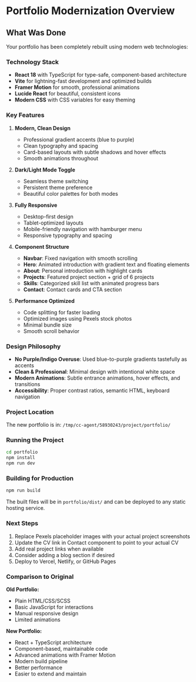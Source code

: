 # Portfolio Modernization Overview

## What Was Done

Your portfolio has been completely rebuilt using modern web technologies:

### Technology Stack
- **React 18** with TypeScript for type-safe, component-based architecture
- **Vite** for lightning-fast development and optimized builds
- **Framer Motion** for smooth, professional animations
- **Lucide React** for beautiful, consistent icons
- **Modern CSS** with CSS variables for easy theming

### Key Features

1. **Modern, Clean Design**
   - Professional gradient accents (blue to purple)
   - Clean typography and spacing
   - Card-based layouts with subtle shadows and hover effects
   - Smooth animations throughout

2. **Dark/Light Mode Toggle**
   - Seamless theme switching
   - Persistent theme preference
   - Beautiful color palettes for both modes

3. **Fully Responsive**
   - Desktop-first design
   - Tablet-optimized layouts
   - Mobile-friendly navigation with hamburger menu
   - Responsive typography and spacing

4. **Component Structure**
   - **Navbar**: Fixed navigation with smooth scrolling
   - **Hero**: Animated introduction with gradient text and floating elements
   - **About**: Personal introduction with highlight cards
   - **Projects**: Featured project section + grid of 6 projects
   - **Skills**: Categorized skill list with animated progress bars
   - **Contact**: Contact cards and CTA section

5. **Performance Optimized**
   - Code splitting for faster loading
   - Optimized images using Pexels stock photos
   - Minimal bundle size
   - Smooth scroll behavior

### Design Philosophy

- **No Purple/Indigo Overuse**: Used blue-to-purple gradients tastefully as accents
- **Clean & Professional**: Minimal design with intentional white space
- **Modern Animations**: Subtle entrance animations, hover effects, and transitions
- **Accessibility**: Proper contrast ratios, semantic HTML, keyboard navigation

### Project Location

The new portfolio is in: `/tmp/cc-agent/58930243/project/portfolio/`

### Running the Project

```bash
cd portfolio
npm install
npm run dev
```

### Building for Production

```bash
npm run build
```

The built files will be in `portfolio/dist/` and can be deployed to any static hosting service.

### Next Steps

1. Replace Pexels placeholder images with your actual project screenshots
2. Update the CV link in Contact component to point to your actual CV
3. Add real project links when available
4. Consider adding a blog section if desired
5. Deploy to Vercel, Netlify, or GitHub Pages

### Comparison to Original

**Old Portfolio:**
- Plain HTML/CSS/SCSS
- Basic JavaScript for interactions
- Manual responsive design
- Limited animations

**New Portfolio:**
- React + TypeScript architecture
- Component-based, maintainable code
- Advanced animations with Framer Motion
- Modern build pipeline
- Better performance
- Easier to extend and maintain

